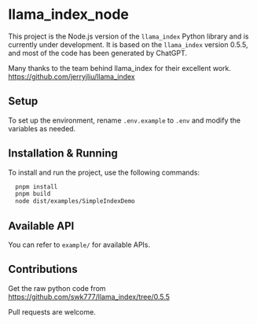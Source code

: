 # llama_index_node
This project is the Node.js version of the `llama_index` Python library and is currently under development. It is based on the `llama_index` version 0.5.5, and most of the code has been generated by ChatGPT.

Many thanks to the team behind llama_index for their excellent work. https://github.com/jerryjliu/llama_index

## Setup
To set up the environment, rename `.env.example` to `.env` and modify the variables as needed.

## Installation & Running
To install and run the project, use the following commands:
```bash
  pnpm install
  pnpm build
  node dist/examples/SimpleIndexDemo
```
## Available API
You can refer to `example/` for available APIs.

## Contributions
Get the raw python code from https://github.com/swk777/llama_index/tree/0.5.5

Pull requests are welcome.